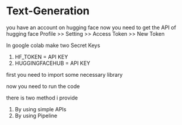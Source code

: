 # Text-Generation
you have an account on hugging face
now you need to get the API of hugging face
Profile >> Setting >> Access Token >> New Token

In google colab make two Secret Keys
1. HF_TOKEN = API KEY
2. HUGGINGFACEHUB = API KEY

first you need to import some necessary library

now you need to run the code

there is two method i provide
1. By using simple APIs
2. By using Pipeline
